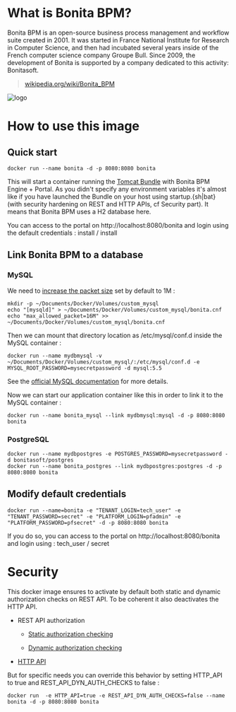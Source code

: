 # What is Bonita BPM?

Bonita BPM is an open-source business process management and workflow suite created in 2001. It was started in France National Institute for Research in Computer Science, and then had incubated several years inside of the French computer science company Groupe Bull. Since 2009, the development of Bonita is supported by a company dedicated to this activity: Bonitasoft.

> [wikipedia.org/wiki/Bonita_BPM](http://en.wikipedia.org/wiki/Bonita_BPM)

![logo](https://github.com/bonitasoft/docker/blob/master/bonita/7.0.0/logo.png?raw=true)

# How to use this image

## Quick start

	docker run --name bonita -d -p 8080:8080 bonita

This will start a container running the [Tomcat Bundle](http://documentation.bonitasoft.com/tomcat-bundle-1) with Bonita BPM Engine + Portal. As you didn't specify any environment variables it's almost like if you have launched the Bundle on your host using startup.{sh|bat} (with security hardening on REST and HTTP APIs, cf Security part). It means that Bonita BPM uses a H2 database here.

You can access to the portal on http://localhost:8080/bonita and login using the default credentials : install / install

## Link Bonita BPM to a database

### MySQL

We need to [increase the packet size](http://documentation.bonitasoft.com/database-configuration-2#mysqlspec) set by default to 1M :

	mkdir -p ~/Documents/Docker/Volumes/custom_mysql
	echo "[mysqld]" > ~/Documents/Docker/Volumes/custom_mysql/bonita.cnf
	echo "max_allowed_packet=16M" >> ~/Documents/Docker/Volumes/custom_mysql/bonita.cnf

Then we can mount that directory location as /etc/mysql/conf.d inside the MySQL container :

	docker run --name mydbmysql -v ~/Documents/Docker/Volumes/custom_mysql/:/etc/mysql/conf.d -e MYSQL_ROOT_PASSWORD=mysecretpassword -d mysql:5.5

See the [official MySQL documentation](https://registry.hub.docker.com/_/mysql/) for more details.

Now we can start our application container like this in order to link it to the MySQL container :

	docker run --name bonita_mysql --link mydbmysql:mysql -d -p 8080:8080 bonita

### PostgreSQL

	docker run --name mydbpostgres -e POSTGRES_PASSWORD=mysecretpassword -d bonitasoft/postgres
	docker run --name bonita_postgres --link mydbpostgres:postgres -d -p 8080:8080 bonita

## Modify default credentials

	docker run --name=bonita -e "TENANT_LOGIN=tech_user" -e "TENANT_PASSWORD=secret" -e "PLATFORM_LOGIN=pfadmin" -e "PLATFORM_PASSWORD=pfsecret" -d -p 8080:8080 bonita

If you do so, you can access to the portal on http://localhost:8080/bonita and login using : tech_user / secret

# Security

This docker image ensures to activate by default both static and dynamic authorization checks on REST API. To be coherent it also deactivates the HTTP API.

-	REST API authorization

	-	[Static authorization checking](http://documentation.bonitasoft.com/rest-api-authorization#static)

	-	[Dynamic authorization checking](http://documentation.bonitasoft.com/rest-api-authorization#dynamic)

-	[HTTP API](http://documentation.bonitasoft.com/rest-api-authorization#activate)

But for specific needs you can override this behavior by setting HTTP_API to true and REST_API_DYN_AUTH_CHECKS to false :

	docker run  -e HTTP_API=true -e REST_API_DYN_AUTH_CHECKS=false --name bonita -d -p 8080:8080 bonita
